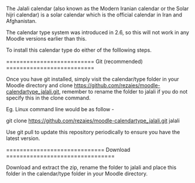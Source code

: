 The Jalali calendar (also known as the Modern Iranian calendar or the Solar hijri calendar) is a solar calendar which is the official calendar in Iran and Afghanistan.

The calendar type system was introduced in 2.6, so this will not work in any Moodle versions earlier than this.

To install this calendar type do either of the folllowing steps.

========================== Git (recommended) ==========================

Once you have git installed, simply visit the calendar/type folder in your Moodle directory and clone https://github.com/rezaies/moodle-calendartype_jalali.git, remember to rename the folder to jalali if you do not specify this in the clone command.

Eg. Linux command line would be as follow -

git clone https://github.com/rezaies/moodle-calendartype_jalali.git jalali

Use git pull to update this repository periodically to ensure you have the latest version.

============================= Download ================================

Download and extract the zip, rename the folder to jalali and place this folder in the calendar/type folder in your Moodle directory.
